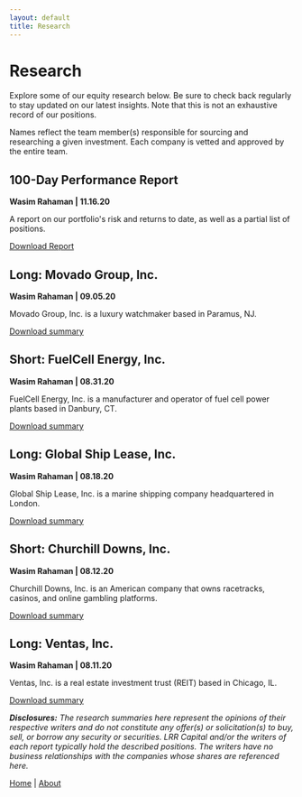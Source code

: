 ```yaml
---
layout: default
title: Research
---
```

# Research

Explore some of our equity research below. Be sure to check back regularly to stay updated on our latest insights. Note that this is not an exhaustive record of our positions.

Names reflect the team member(s) responsible for sourcing and researching a given investment. Each company is vetted and approved by the entire team. 

## 100-Day Performance Report

<b> Wasim Rahaman | 11.16.20 </b> 

A report on our portfolio's risk and returns to date, as well as a partial list of positions.

[Download Report](/files/LRR_WIR_100DayReport.pdf)


## Long: Movado Group, Inc. 

<b> Wasim Rahaman | 09.05.20 </b> 

Movado Group, Inc. is a luxury watchmaker based in Paramus, NJ.

[Download summary](/files/LRR_WIR_LONG_MovadoGroup_Inc.pdf)


## Short: FuelCell Energy, Inc. 

<b> Wasim Rahaman | 08.31.20 </b> 

FuelCell Energy, Inc. is a manufacturer and operator of fuel cell power plants based in Danbury, CT.

[Download summary](/files/LRR_WIR_Short_FuelCellEnergy_Inc.pdf)


## Long: Global Ship Lease, Inc.

<b> Wasim Rahaman | 08.18.20 </b>

Global Ship Lease, Inc. is a marine shipping company headquartered in London. 

[Download summary](/files/LRR_WIR_LONG_GlobalShipLease_Inc_Presentation.pdf)


## Short: Churchill Downs, Inc. 

<b> Wasim Rahaman | 08.12.20 </b>

Churchill Downs, Inc. is an American company that owns racetracks, casinos, and online gambling platforms.

[Download summary](/files/LRR_WIR_Short_ChurchillDowns_Inc.pdf)


## Long: Ventas, Inc.

<b>Wasim Rahaman | 08.11.20 </b>

Ventas, Inc. is a real estate investment trust (REIT) based in Chicago, IL.

[Download summary](/files/LRR_WIR_LONG_Ventas_Inc.pdf)



<i><b>Disclosures:</b> The research summaries here represent the opinions of their respective writers and do not constitute any offer(s) or solicitation(s) to buy, sell, or borrow any security or securities. LRR Capital and/or the writers of each report typically hold the described positions. The writers have no business relationships with the companies whose shares are referenced here.</i> 


<a href="/index">Home</a> | <a href="/about">About</a>
